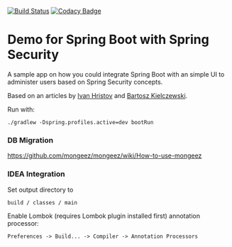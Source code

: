 [![Build Status](https://travis-ci.org/nikos/spring-boot-security.svg?branch=master)](https://travis-ci.org/nikos/spring-boot-security)
[![Codacy Badge](https://api.codacy.com/project/badge/grade/843f4e03e4664cfc8abcf441fd0b3f63)](https://www.codacy.com/app/niko_2/spring-boot-security)

# Demo for Spring Boot with Spring Security

A sample app on how you could integrate Spring Boot with an
simple UI to administer users based on Spring Security concepts.

Based on an articles by [Ivan Hristov](http://ingini.org/2015/03/26/authentication-authorization-schema-design-with-mongodb/)
and [Bartosz Kielczewski](http://kielczewski.eu/2014/12/spring-boot-security-application/).

Run with:

    ./gradlew -Dspring.profiles.active=dev bootRun


### DB Migration


https://github.com/mongeez/mongeez/wiki/How-to-use-mongeez

### IDEA Integration

Set output directory to

    build / classes / main

Enable Lombok (requires Lombok plugin installed first) annotation processor:

    Preferences -> Build... -> Compiler -> Annotation Processors